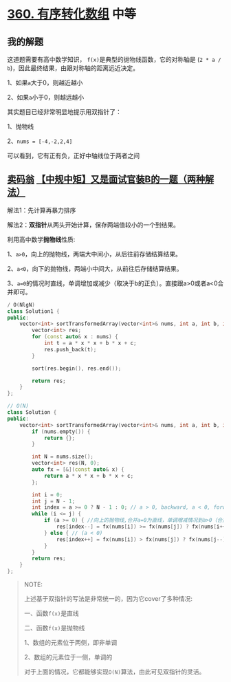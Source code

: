 # [360. 有序转化数组](https://leetcode-cn.com/problems/sort-transformed-array/) 中等



## 我的解题

这道题需要有高中数学知识， `f(x)`是典型的抛物线函数，它的对称轴是 (`2 * a / b`)，因此最终结果，由跟对称轴的距离远近决定。

1、如果`a`大于0，则越近越小

2、如果`a`小于0，则越远越小

其实题目已经非常明显地提示用双指针了：

1、抛物线

2、`nums = [-4,-2,2,4]`

可以看到，它有正有负，正好中轴线位于两者之间



## [卖码翁](https://leetcode-cn.com/u/jyj407/) [【中规中矩】又是面试官装B的一题（两种解法）](https://leetcode-cn.com/problems/sort-transformed-array/solution/zhong-gui-zhong-ju-you-shi-mian-shi-guan-awen/)

解法1：先计算再暴力排序

解法2：**双指针**从两头开始计算，保存两端值较小的一个到结果。

利用高中数学**抛物线**性质:

1、`a>0`，向上的抛物线，两端大中间小，从后往前存储结算结果。

2、`a<0`，向下的抛物线，两端小中间大，从前往后存储结算结果。

3、`a=0`的情况时直线，单调增加或减少（取决于b的正负）。直接跟a>0或者a<0合并即可。

```C++
/ O(NlgN)
class Solution1 {
public:
    vector<int> sortTransformedArray(vector<int>& nums, int a, int b, int c) {
        vector<int> res;
        for (const auto& x : nums) {
            int t = a * x * x + b * x + c;
            res.push_back(t);
        }

        sort(res.begin(), res.end());

        return res;
    }
};

// O(N)
class Solution {
public:
    vector<int> sortTransformedArray(vector<int>& nums, int a, int b, int c) {
        if (nums.empty()) {
            return {};
        }

        int N = nums.size();
        vector<int> res(N, 0);
        auto fx = [&](const auto& x) {
            return a * x * x + b * x + c;
        };

        int i = 0;
        int j = N - 1;
        int index = a >= 0 ? N - 1 : 0; // a > 0, backward, a < 0, forward
        while (i <= j) {
            if (a >= 0) { //向上的抛物线,合并a=0为直线，单调增减情况到a>0（合并到a < 0也行）
                res[index--] = fx(nums[i]) >= fx(nums[j]) ? fx(nums[i++]) : fx(nums[j--]); // 取大值
            } else { // (a < 0)
                res[index++] = fx(nums[i]) > fx(nums[j]) ? fx(nums[j--]) : fx(nums[i++]); // 取小值
            }
        }
        return res;
    }
};

```

> NOTE: 
>
> 上述基于双指针的写法是非常统一的，因为它cover了多种情况: 
>
> 一、函数`f(x)`是直线
>
> 二、函数`f(x)`是抛物线
>
> 1、数组的元素位于两侧，即非单调
>
> 2、数组的元素位于一侧，单调的
>
> 对于上面的情况，它都能够实现`O(N)`算法，由此可见双指针的灵活。



